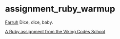 assignment_ruby_warmup
======================
<a href="https://github.com/ufarruh">Farruh</a>
Dice, dice, baby.

[A Ruby assignment from the Viking Codes School](http://www.vikingcodeschool.com)
